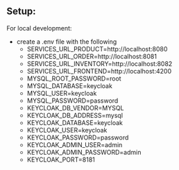 ## Setup:

For local development:
- create a .env file with the following
    - SERVICES_URL_PRODUCT=http://localhost:8080
    - SERVICES_URL_ORDER=http://localhost:8081
    - SERVICES_URL_INVENTORY=http://localhost:8082
    - SERVICES_URL_FRONTEND=http://localhost:4200
    - MYSQL_ROOT_PASSWORD=root
    - MYSQL_DATABASE=keycloak
    - MYSQL_USER=keycloak
    - MYSQL_PASSWORD=password
    - KEYCLOAK_DB_VENDOR=MYSQL
    - KEYCLOAK_DB_ADDRESS=mysql
    - KEYCLOAK_DATABASE=keycloak
    - KEYCLOAK_USER=keycloak
    - KEYCLOAK_PASSWORD=password
    - KEYCLOAK_ADMIN_USER=admin
    - KEYCLOAK_ADMIN_PASSWORD=admin
    - KEYCLOAK_PORT=8181

